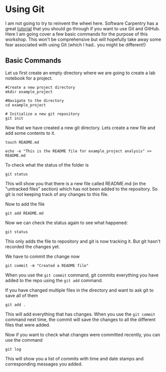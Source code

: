 # Using Git
I am not going to try to reinvent the wheel here. Software Carpentry has a great [tutorial](https://swcarpentry.github.io/git-novice/) that you should go through if you want to use Git and GitHub. Here I am going cover a few basic commands for the purpose of this workshop. This won't be comprehensive but will hopefully take away some fear associated with using Git (which I had.. you might be different!)
## Basic Commands

Let us first create an empty directory where we are going to create a lab notebook for a project.

```
#Create a new project directory
mkdir example_project

#Navigate to the directory
cd example_project

# Initialize a new git repository
git init
```

Now that we have created a new git directory. Lets create a new file and add some contents to it.

```
touch README.md

echo -e "This is the README file for example_project analysis" >> README.md
```

To check what the status of the folder is

```
git status
```

This will show you that there is a new file called README.md (in the "untracked files" section) which has not been added to the repository. So git is not keeping track of any changes to this file.

Now to add the file

```
git add README.md
```

Now we can check the status again to see what happened:

```
git status
```

This only adds the file to repository and git is now tracking it. But git hasn't recorded the changes yet.  

We have to commit the change now

```
git commit -m "Created a README file"
```

When you use the `git commit` command, git commits everything you have added to the repo using the `git add` command.

If you have changed multiple files in the directory and want to ask git to save all of them

```
git add .
```
This will add everything that has changes. When you use the `git commit` command next time, the commit will save the changes to all the different files that were added.

Now if you want to check what changes were committed recently, you can use the command

```
git log
```

This will show you a list of commits with time and date stamps and corresponding messages you added.
